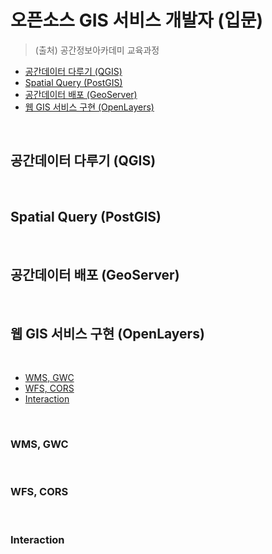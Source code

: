 # 오픈소스 GIS 서비스 개발자 (입문)
> (출처) 공간정보아카데미 교육과정

- [공간데이터 다루기 (QGIS)](#공간데이터-다루기-QGIS)
- [Spatial Query (PostGIS)](#Spatial-Query-PostGIS)
- [공간데이터 배포 (GeoServer)](#공간데이터-배포-GeoServer)
- [웹 GIS 서비스 구현 (OpenLayers)](#웹-GIS-서비스-구현-OpenLayers)

<br/>

## 공간데이터 다루기 (QGIS)

<br/>

## Spatial Query (PostGIS)

<br/>

## 공간데이터 배포 (GeoServer)

<br/>

## 웹 GIS 서비스 구현 (OpenLayers)

<br/>

- [WMS, GWC](#WMS-GWC)
- [WFS, CORS](#WFS-CORS)
- [Interaction](#Interaction)

<br/>

### WMS, GWC   

<br/>

### WFS, CORS 

<br/>

### Interaction   



